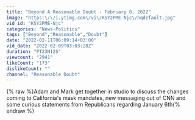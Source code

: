 ```yaml
---
title: "Beyond A Reasonable Doubt - February 8, 2022"
image: "https:\/\/i.ytimg.com\/vi\/KSY2PME-Njc\/hqdefault.jpg"
vid_id: "KSY2PME-Njc"
categories: "News-Politics"
tags: ["Beyond","Reasonable","Doubt"]
date: "2022-02-11T06:09:14+03:00"
vid_date: "2022-02-09T03:03:28Z"
duration: "PT23M12S"
viewcount: "2941"
likeCount: "173"
dislikeCount: ""
channel: "Reasonable Doubt"
---
```

{% raw %}Adam and Mark get together in studio to discuss the changes coming to California's mask mandates, new messaging out of CNN and some curious statements from Republicans regarding January 6th{% endraw %}
